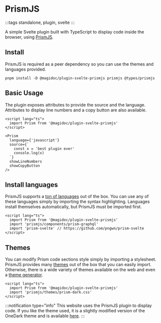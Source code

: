 # PrismJS

:::tags
standalone, plugin, svelte
:::

A simple Svelte plugin built with TypeScript to display code inside the browser, using [PrismJS](https://www.npmjs.com/package/prismjs).

## Install

PrismJS is required as a peer dependency so you can use the themes and languages provided.

```shell
pnpm install -D @magidoc/plugin-svelte-prismjs prismjs @types/prismjs
```
## Basic Usage

The plugin exposes attributes to provide the source and the language. Attributes to display line numbers and a copy button are also available.

```svelte
<script lang="ts">
  import Prism from '@magidoc/plugin-svelte-prismjs'
</script>

<Prism
  language={'javascript'}
  source={`
    const x = 'best plugin ever'
    console.log(x)
  `}
  showLineNumbers
  showCopyButton
/>
```

## Install languages

PrismJS supports a [ton of languages](https://prismjs.com/#supported-languages) out of the box. You can use any of these languages simply by importing the syntax highlighting. Languages install themselves automatically, but PrismJS must be imported first.

```svelte
<script lang="ts">
  import Prism from '@magidoc/plugin-svelte-prismjs'
  import 'prismjs/components/prism-graphql'
  import 'prism-svelte' // https://github.com/pngwn/prism-svelte
</script>
```

## Themes

You can modify Prism code sections style simply by importing a stylesheet. PrismJS provides many [themes](https://github.com/PrismJS/prism/tree/master/themes) out of the box that you can easily import. Otherwise, there is a wide variety of themes available on the web and even a [theme generator](https://k88hudson.github.io/syntax-highlighting-theme-generator/www/).

```svelte
<script lang="ts">
  import Prism from '@magidoc/plugin-svelte-prismjs'
  import 'prismjs/themes/prism-dark.css'
</script>
```

:::notification type="info"
This website uses the PrismJS plugin to display code. If you like the theme used, it is a slightly modified version of the OneDark theme and is available [here](https://github.com/magidoc-org/magidoc/blob/main/packages/starters/carbon-multi-page/src/prism-theme.css).
:::
